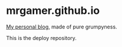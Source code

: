 mrgamer.github.io
===========

[My personal blog](https://github.com/mrgamer/grumpy-blog), made of pure grumpyness.

This is the deploy repository.
